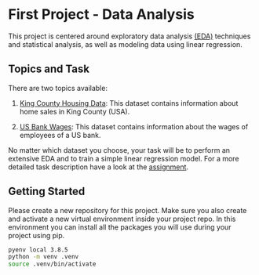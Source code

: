 # First Project - Data Analysis

This project is centered around exploratory data 
analysis [(EDA)](EDA_Checklist.pdf) techniques and statistical analysis, 
as well as modeling data using linear regression.

## Topics and Task

There are two topics available: 

1. [King County Housing Data](kc_house_prices):
This dataset contains information about home sales in King County (USA). 

2. [US Bank Wages](us_bank_wages): 
This dataset contains information about the wages of employees of a US bank. 

No matter which dataset you choose, your task will be to perform an extensive EDA and to train a simple linear regression model. 
For a more detailed task description have a look at the [assignment](Project_Assignment.pdf).

## Getting Started

Please create a new repository for this project. Make sure you also create and activate a new virtual environment inside your project repo.
In this environment you can install all the packages you will use during your project using pip. 

```BASH
pyenv local 3.8.5
python -m venv .venv
source .venv/bin/activate
```
